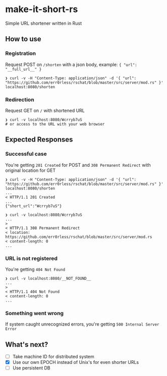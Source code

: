 # make-it-short-rs
Simple URL shortener written in Rust

## How to use
### Registration
Request POST on `/shorten` with a json body, example: `{ "url": "__full_url__" }`
```shell
❯ curl -v -H "Content-Type: application/json" -d '{ "url": "https://github.com/err0rless/rschat/blob/master/src/server/mod.rs" }' localhost:8080/shorten
```

### Redirection
Request GET on `/` with shortened URL
```shell
❯ curl -v localhost:8080/Wcrryb7uS
# or access to the URL with your web browser
```

## Expected Responses
### Successful case
You're getting `201 Created` for POST and `308 Permanent Redirect` with original location for GET
```shell
❯ curl -v -H "Content-Type: application/json" -d '{ "url": "https://github.com/err0rless/rschat/blob/master/src/server/mod.rs" }' localhost:8080/shorten
...
< HTTP/1.1 201 Created
...
{"short_url":"Wcrryb7uS"}

❯ curl -v localhost:8080/Wcrryb7uS
...
>
< HTTP/1.1 308 Permanent Redirect
< location: https://github.com/err0rless/rschat/blob/master/src/server/mod.rs
< content-length: 0
...
```

### URL is not registered
You're getting `404 Not Found`
```shell
❯ curl -v localhost:8080/__NOT_FOUND__
...
>
< HTTP/1.1 404 Not Found
< content-length: 0
...
```

### Something went wrong
If system caught unrecognized errors, you're getting `500 Internal Server Error`

## What's next?
- [ ] Take machine ID for distributed system
- [x] Use our own EPOCH instead of Unix's for even shorter URLs
- [ ] Use persistent DB
